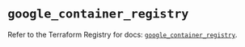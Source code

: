 # `google_container_registry`

Refer to the Terraform Registry for docs: [`google_container_registry`](https://registry.terraform.io/providers/hashicorp/google-beta/6.17.0/docs/resources/google_container_registry).
